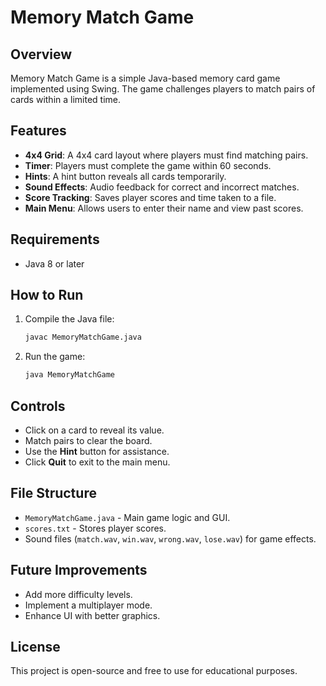 # Memory Match Game

## Overview
Memory Match Game is a simple Java-based memory card game implemented using Swing. The game challenges players to match pairs of cards within a limited time.

## Features
- **4x4 Grid**: A 4x4 card layout where players must find matching pairs.
- **Timer**: Players must complete the game within 60 seconds.
- **Hints**: A hint button reveals all cards temporarily.
- **Sound Effects**: Audio feedback for correct and incorrect matches.
- **Score Tracking**: Saves player scores and time taken to a file.
- **Main Menu**: Allows users to enter their name and view past scores.

## Requirements
- Java 8 or later

## How to Run
1. Compile the Java file:
   ```sh
   javac MemoryMatchGame.java
   ```
2. Run the game:
   ```sh
   java MemoryMatchGame
   ```

## Controls
- Click on a card to reveal its value.
- Match pairs to clear the board.
- Use the **Hint** button for assistance.
- Click **Quit** to exit to the main menu.

## File Structure
- `MemoryMatchGame.java` - Main game logic and GUI.
- `scores.txt` - Stores player scores.
- Sound files (`match.wav`, `win.wav`, `wrong.wav`, `lose.wav`) for game effects.

## Future Improvements
- Add more difficulty levels.
- Implement a multiplayer mode.
- Enhance UI with better graphics.

## License
This project is open-source and free to use for educational purposes.

